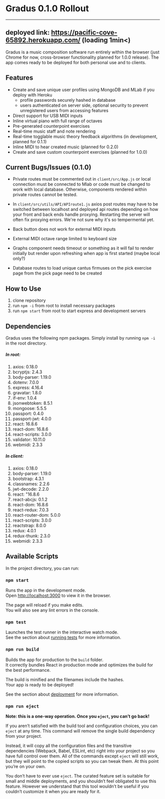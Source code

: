 # Gradus 0.1.0 Rollout

---
deployed link: https://pacific-cove-65892.herokuapp.com/ 
(loading 1min<)
---

Gradus is a music composition software run entirely within the browser (just Chrome for now, cross-browser functionality planned for 1.0.0 release). The app comes ready to be deployed for both personal use and to clients.

## Features

- Create and save unique user profiles using MongoDB and MLab if you deploy with Heroku
  - profile passwords securely hashed in database
  - users authenticated on server side, optional security to prevent unregistered users from accessing features
- Direct support for USB MIDI inputs
- Inline virtual piano with full range of octaves
- Pre-generated counterpoint exercises
- Real-time music staff and note rendering
- Real-time togglable music theory feedback algorithms (in development, planned for 0.1.1)
- Inline MIDI to hear created music (planned for 0.2.0)
- Create and save custom counterpoint exercises (planned for 1.0.0)

## Current Bugs/Issues (0.1.0)

- Private routes must be commented out in `client/src/App.js` or local connection must be connected to Mlab or code must be changed to work with local database. Otherwise, components rendered within private routes cannot be tested.

- In `client/src/utils/API/APIroute1.js` axios post routes may have to be switched between localhost and deployed api routes depending on how your front and back ends handle proxying. Restarting the server will often fix proxying errors. We're not sure why it's so tempermental yet.

- Back button does not work for external MIDI inputs

- External MIDI octave range limited to keyboard size

- Graphs component needs timeout or something as it will fail to render initially but render upon refreshing when app is first started (maybe local only?)

- Database routes to load unique cantus firmuses on the pick exercise page from the pick page need to be created

## How to Use

1.  clone repository
2.  run `npm -i` from root to install necessary packages
3.  run `npm start` from root to start express and development servers

## Dependencies

Gradus uses the following npm packages. Simply install by running `npm -i` in the root directory.

##### In root:

1. axios: 0.18.0
2. bcryptjs: 2.4.3
3. body-parser: 1.19.0
4. dotenv: 7.0.0
5. express: 4.16.4
6. gravatar: 1.8.0
7. if-env: 1.0.4
8. jsonwebtoken: 8.5.1
9. mongoose: 5.5.5
10. passport: 0.4.0
11. passport-jwt: 4.0.0
12. react: 16.8.6
13. react-dom: 16.8.6
14. react-scripts: 3.0.0
15. validator: 10.11.0
16. webmidi: 2.3.3

##### In client:

1. axios: 0.18.0
2. body-parser: 1.19.0
3. bootstrap: 4.3.1
4. classnames: 2.2.6
5. jwt-decode: 2.2.0
6. react: "16.8.6
7. react-abcjs: 0.1.2
8. react-dom: 16.8.6
9. react-redux: 7.0.3
10. react-router-dom: 5.0.0
11. react-scripts: 3.0.0
12. reactstrap: 8.0.0
13. redux: 4.0.1
14. redux-thunk: 2.3.0
15. webmidi: 2.3.3

## Available Scripts

In the project directory, you can run:

### `npm start`

Runs the app in the development mode.<br>
Open [http://localhost:3000](http://localhost:3000) to view it in the browser.

The page will reload if you make edits.<br>
You will also see any lint errors in the console.

### `npm test`

Launches the test runner in the interactive watch mode.<br>
See the section about [running tests](https://facebook.github.io/create-react-app/docs/running-tests) for more information.

### `npm run build`

Builds the app for production to the `build` folder.<br>
It correctly bundles React in production mode and optimizes the build for the best performance.

The build is minified and the filenames include the hashes.<br>
Your app is ready to be deployed!

See the section about [deployment](https://facebook.github.io/create-react-app/docs/deployment) for more information.

### `npm run eject`

**Note: this is a one-way operation. Once you `eject`, you can’t go back!**

If you aren’t satisfied with the build tool and configuration choices, you can `eject` at any time. This command will remove the single build dependency from your project.

Instead, it will copy all the configuration files and the transitive dependencies (Webpack, Babel, ESLint, etc) right into your project so you have full control over them. All of the commands except `eject` will still work, but they will point to the copied scripts so you can tweak them. At this point you’re on your own.

You don’t have to ever use `eject`. The curated feature set is suitable for small and middle deployments, and you shouldn’t feel obligated to use this feature. However we understand that this tool wouldn’t be useful if you couldn’t customize it when you are ready for it.
